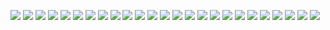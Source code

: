 ![](readme_img/1.jpg)
![](readme_img/2.jpg)
![](readme_img/3.jpg)
![](readme_img/4.jpg)
![](readme_img/5.jpg)
![](readme_img/6.jpg)
![](readme_img/7.jpg)
![](readme_img/7.1.jpg)
![](readme_img/7.2.jpg)
![](readme_img/8.jpg)
![](readme_img/9.jpg)
![](readme_img/11.jpg)
![](readme_img/21.jpg)
![](readme_img/22.jpg)
![](readme_img/10.jpg)
![](readme_img/11.1.jpg)
![](readme_img/12.jpg)
![](readme_img/13.jpg)
![](readme_img/14.jpg)
![](readme_img/15.jpg)
![](readme_img/16.jpg)
![](readme_img/17.jpg)
![](readme_img/18.jpg)
![](readme_img/19.jpg)
![](readme_img/20.jpg)
